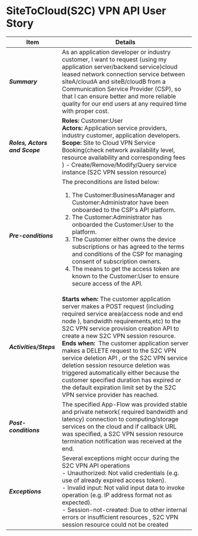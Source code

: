 # SiteToCloud(S2C)  VPN API User Story

| **Item** | **Details** |
| ---- | ------- |
| ***Summary*** | As an application developer or industry customer, I want to request (using my application server/backend service)cloud leased network connection service between siteA/cloudA and  siteB/cloudB from a Communication Service Provider (CSP), so that I can ensure better and more reliable quality for our end users at any required time with proper cost. |
| ***Roles, Actors and Scope*** | **Roles:** Customer:User<br> **Actors:** Application service providers,  industry customer,  application developers.<br> **Scope:** Site to Cloud VPN Service Booking(check network availability level, resource availability and corresponding fees )   \- Create/Remove/Modify/Query  service instance (S2C VPN session resource) |
| ***Pre-conditions*** |The preconditions are listed below:<br><ol><li>The Customer:BusinessManager and Customer:Administrator have been onboarded to the CSP's API platform.</li><li>The Customer:Administrator has onboarded the Customer:User to the platform.</li><li>The Customer either owns the device subscriptions or has agreed to the terms and conditions of the CSP for managing consent of subscription owners.</li><li>The means to get the access token are known to the Customer:User to ensure secure access of the API.|
| ***Activities/Steps*** | **Starts when:** The customer application server makes a POST request (including required service area(access node and end node ), bandwidth requirements,etc) to the S2C VPN  service provision creation API to create a new S2C VPN session resource.<br>**Ends when:**  The customer application server makes a DELETE request to the S2C VPN service deletion API , or the S2C VPN service deletion session resource deletion was triggered automatically either because the customer specified duration has expired or the default expiration limit set by the  S2C VPN service provider has reached. |
| ***Post-conditions*** | The specified App-Flow was provided stable and private network( required bandwidth and latency) connection to computing/storage services on the cloud and if callback URL was specified, a S2C VPN  session resource termination notification was received at the end. |
| ***Exceptions*** | Several exceptions might occur during the  S2C VPN API operations<br>- Unauthorized: Not valid credentials (e.g. use of already expired access token).<br>- Invalid input: Not valid input data to invoke operation (e.g. IP address format not as expected).<br>- Session-not-created: Due to other internal errors or insufficient resources ,  S2C VPN session resource could not be created |
